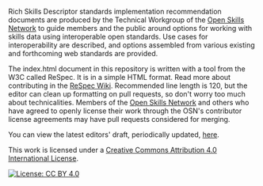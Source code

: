 Rich Skills Descriptor standards implementation recommendation documents are produced by the Technical Workgroup of the
[Open Skills Network](https://openskillsnetwork.org) to guide members and the public around options for working with
skills data using interoperable open standards. Use cases for interoperability are described, and options assembled from
various existing and forthcoming web standards are provided.

The index.html document in this repository is written with a tool from the W3C called ReSpec. It is in a simple HTML
format.  Read more about contributing in the [ReSpec Wiki](https://github.com/w3c/respec/wiki). Recommended line length
is 120, but the editor can clean up formatting on pull requests, so don't worry too much about technicalities. Members
of the [Open Skills Network](https://openskillsnetwork.org) and others who have agreed to openly license their work
through the OSN's contributor license agreements may have pull requests considered for merging.

You can view the latest editors' draft, periodically updated, [here](https://rsd.osmt.dev).

This work is licensed under a [Creative Commons Attribution 4.0 International License](https://creativecommons.org/licenses/by/4.0/).

[![License: CC BY 4.0](https://licensebuttons.net/l/by/4.0/80x15.png)](https://creativecommons.org/licenses/by/4.0/)
